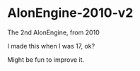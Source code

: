 # AlonEngine-2010-v2
The 2nd AlonEngine, from 2010

I made this when I was 17, ok?

Might be fun to improve it. 
